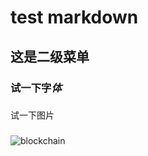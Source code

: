 # test markdown
## 这是二级菜单
### **试一**下字*体*
### 
试一下图片
###
![blockchain](https://ss0.bdstatic.com/70cFvHSh_Q1YnxGkpoWK1HF6hhy/it/u=702257389,1274025419&fm=27&gp=0.jpg "区块链")

